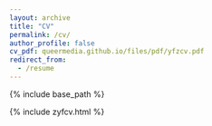 ```yaml
---
layout: archive
title: "CV"
permalink: /cv/
author_profile: false
cv_pdf: queermedia.github.io/files/pdf/yfzcv.pdf
redirect_from: 
  - /resume
---
```


{% include base_path %}

<html>
    <head>
        <title>Embedded HTML</title>
    </head>
    <body>
        {% include zyfcv.html %}
    </body>
</html>
